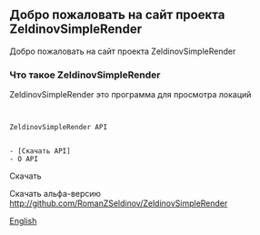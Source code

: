 ---
---

## Добро пожаловать на сайт проекта ZeldinovSimpleRender

Добро пожаловать на сайт проекта ZeldinovSimpleRender

### Что такое ZeldinovSimpleRender

ZeldinovSimpleRender это программа для просмотра локаций

```ZeldinovSimpleRenderAPI


ZeldinovSimpleRender API


- [Скачать API]
- О API
```


Скачать

Скачать альфа-версию <http://github.com/RomanZSeldinov/ZeldinovSimpleRender>

[English](http://romanzseldinov.github.io/ZeldinovSimpleRender/index)


